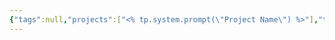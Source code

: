 ```yaml
---
{"tags":null,"projects":["<% tp.system.prompt(\"Project Name\") %>"],"type":null,"Description":null,"Areas":null,"publish":true,"PassFrontmatter":true,"created":"2024-12-03T14:03:36.630+05:30","updated":"2024-12-26T08:34:11.470+05:30"}
---
```



